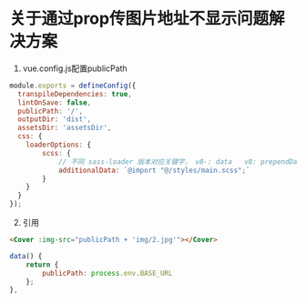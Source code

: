 # 关于通过prop传图片地址不显示问题解决方案

1. vue.config.js配置publicPath
```js
module.exports = defineConfig({
  transpileDependencies: true,
  lintOnSave: false,
  publicPath: '/',
  outputDir: 'dist',
  assetsDir: 'assetsDir',
  css: {
    loaderOptions: {
        scss: {
            // 不同 sass-loader 版本对应关键字， v8-: data   v8: prependData   v10+: additionalData
            additionalData: `@import "@/styles/main.scss";`
        }
    }
  }
});
```
2. 引用
```html
<Cover :img-src="publicPath + 'img/2.jpg'"></Cover>
```
```js
data() {
    return {
        publicPath: process.env.BASE_URL
    };
},
```